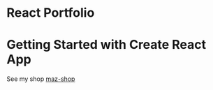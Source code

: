 # React Portfolio
# Getting Started with Create React App

See my shop [maz-shop](https://maz-shop.netlify.app/)
